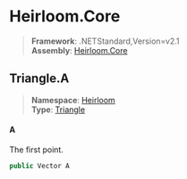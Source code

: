 # Heirloom.Core

> **Framework**: .NETStandard,Version=v2.1  
> **Assembly**: [Heirloom.Core][0]  

## Triangle.A

> **Namespace**: [Heirloom][0]  
> **Type**: [Triangle][1]  

#### A

The first point.

```cs
public Vector A
```

[0]: ../../../Heirloom.Core.md
[1]: ../Triangle.md
